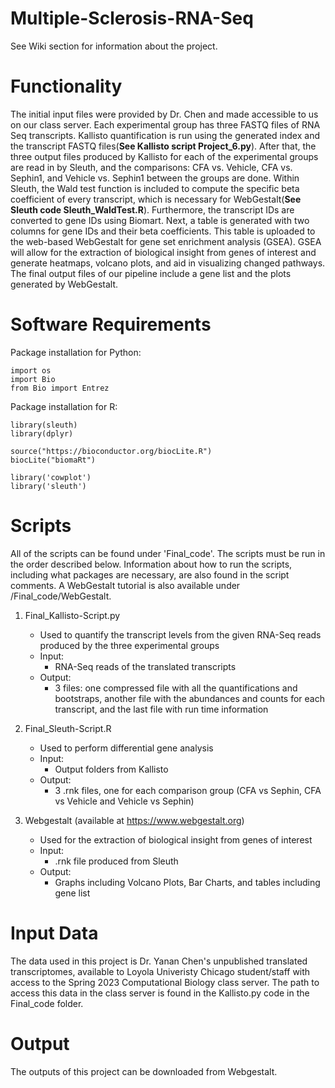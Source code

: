 # Multiple-Sclerosis-RNA-Seq
See Wiki section for information about the project.

# Functionality 
The initial input files were provided by Dr. Chen and made accessible to us on our class server. Each experimental group has three FASTQ files of RNA Seq transcripts.  Kallisto quantification is run using the generated index and the transcript FASTQ files(**See Kallisto script Project_6.py**). After that, the three output files produced by Kallisto for each of the experimental groups are read in by Sleuth, and the comparisons: CFA vs. Vehicle, CFA vs. Sephin1, and Vehicle vs. Sephin1 between the groups are done. Within Sleuth, the Wald test function is included to compute the specific beta coefficient of every transcript, which is necessary for WebGestalt(**See Sleuth code Sleuth_WaldTest.R**). Furthermore, the transcript IDs are converted to gene IDs using Biomart. Next, a table is generated with two columns for gene IDs and their beta coefficients. This table is uploaded to the web-based WebGestalt for gene set enrichment analysis (GSEA). GSEA will allow for the extraction of biological insight from genes of interest and generate heatmaps, volcano plots, and aid in visualizing changed pathways. The final output files of our pipeline include a gene list and the plots generated by WebGestalt. 

# Software Requirements
Package installation for Python:
```
import os 
import Bio
from Bio import Entrez
```

Package installation for R:
```
library(sleuth)
library(dplyr)

source("https://bioconductor.org/biocLite.R")
biocLite("biomaRt")

library('cowplot')
library('sleuth')
```
# Scripts
All of the scripts can be found under 'Final_code'. The scripts must be run in the order described below. Information about how to run the scripts, including what packages are necessary, are also found in the script comments. A WebGestalt tutorial is also available under /Final_code/WebGestalt. 

1. Final_Kallisto-Script.py 
   - Used to quantify the transcript levels from the given RNA-Seq reads produced by the three experimental groups
   - Input: 
     - RNA-Seq reads of the translated transcripts
   - Output: 
     - 3 files: one compressed file with all the quantifications and bootstraps, another file with the abundances and counts for each transcript, and the last file with run time information

2. Final_Sleuth-Script.R
   - Used to perform differential gene analysis
   - Input: 
      - Output folders from Kallisto
   - Output: 
      - 3 .rnk files, one for each comparison group (CFA vs Sephin, CFA vs Vehicle and Vehicle vs Sephin)

3. Webgestalt (available at https://www.webgestalt.org)
   - Used for the extraction of biological insight from genes of interest
   - Input: 
      - .rnk file produced from Sleuth
   - Output: 
      - Graphs including Volcano Plots, Bar Charts, and tables including gene list
      
# Input Data 
The data used in this project is Dr. Yanan Chen's unpublished translated transcriptomes, available to Loyola Univeristy Chicago student/staff with access to the Spring 2023 Computational Biology class server. The path to access this data in the class server is found in the Kallisto.py code in the Final_code folder. 

# Output 
The outputs of this project can be downloaded from Webgestalt. 
